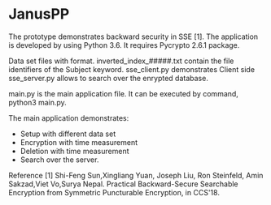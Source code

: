 # JanusPP
The prototype demonstrates backward security in SSE [1].
The application is developed by using Python 3.6.
It requires Pycrypto 2.6.1 package.

Data set files with format. inverted_index_#####.txt contain the file identifiers of the Subject keyword.
sse_client.py demonstrates Client side
sse_server.py allows to search over the enrypted database.

main.py is the main application file. It can be executed by command, python3 main.py.

The main application demonstrates:
  + Setup with different data set
  + Encryption with time measurement
  + Deletion with time measurement
  + Search over the server.



Reference
[1] Shi-Feng Sun,Xingliang Yuan, Joseph Liu, Ron Steinfeld, Amin Sakzad,Viet Vo,Surya Nepal. Practical Backward-Secure Searchable Encryption from Symmetric Puncturable Encryption, in CCS'18.
              


